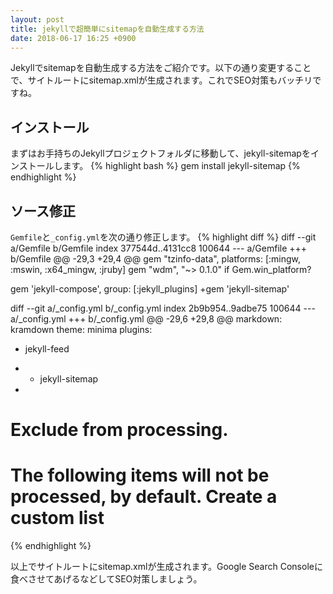 ```yaml
---
layout: post
title: jekyllで超簡単にsitemapを自動生成する方法
date: 2018-06-17 16:25 +0900
---
```


Jekyllでsitemapを自動生成する方法をご紹介です。以下の通り変更することで、サイトルートにsitemap.xmlが生成されます。これでSEO対策もバッチリですね。

## インストール
まずはお手持ちのJekyllプロジェクトフォルダに移動して、jekyll-sitemapをインストールします。
{% highlight bash %}
gem install jekyll-sitemap
{% endhighlight %}

## ソース修正
`Gemfile`と`_config.yml`を次の通り修正します。
{% highlight diff %}
diff --git a/Gemfile b/Gemfile
index 377544d..4131cc8 100644
--- a/Gemfile
+++ b/Gemfile
@@ -29,3 +29,4 @@ gem "tzinfo-data", platforms: [:mingw, :mswin, :x64_mingw, :jruby]
 gem "wdm", "~> 0.1.0" if Gem.win_platform?
 
 gem 'jekyll-compose', group: [:jekyll_plugins]
+gem 'jekyll-sitemap'

diff --git a/_config.yml b/_config.yml
index 2b9b954..9adbe75 100644
--- a/_config.yml
+++ b/_config.yml
@@ -29,6 +29,8 @@ markdown: kramdown
 theme: minima
 plugins:
   - jekyll-feed
+  - jekyll-sitemap
+
 
 # Exclude from processing.
 # The following items will not be processed, by default. Create a custom list
{% endhighlight %}

以上でサイトルートにsitemap.xmlが生成されます。Google Search Consoleに食べさせてあげるなどしてSEO対策しましょう。
